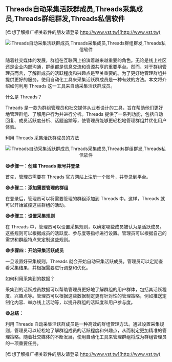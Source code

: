 ## **Threads自动采集活跃群成员,Threads采集成员,Threads群组群发,Threads私信软件**

[😍想了解推广相关软件的朋友请登录 http://www.vst.tw](http://www.vst.tw)

 <center><img src="https://vst.tw/MP4/tuiguang/png/1.png" alt="Threads自动采集活跃群成员,Threads采集成员,Threads群组群发,Threads私信软件"></center>

随着社交媒体的发展，群组在互联网上扮演着越来越重要的角色。无论是线上社区还是企业内部沟通，群组都是信息交流和资源共享的重要平台。然而，对于群组管理员而言，了解群成员的活跃程度和兴趣点是至关重要的。为了更好地管理群组并提供更好的服务，使用自动化工具来采集活跃群成员是一种有效的方法。本文将介绍如何利用 Threads 这一工具来自动采集活跃群成员。

什么是 Threads？

Threads 是一款为群组管理员和社交媒体从业者设计的工具，旨在帮助他们更好地管理群组、了解用户行为并进行分析。Threads 提供了一系列功能，包括自动回复、成员活跃度分析、话题追踪等，使管理员能够更轻松地管理群组并优化用户体验。

利用 Threads 采集活跃群成员的方法

 <center><img src="https://vst.tw/MP4/tuiguang/png/2.png" alt="Threads自动采集活跃群成员,Threads采集成员,Threads群组群发,Threads私信软件"></center>

**😄步骤一：创建 Threads 账号并登录**

首先，管理员需要在 Threads 官方网站上注册一个账号，并登录到平台。

**😄步骤二：添加需要管理的群组**

在登录后，管理员可以将需要管理的群组添加到 Threads 中。这样，Threads 就可以开始监控这些群组的活动。

**😄步骤三：设置采集规则**

在 Threads 中，管理员可以设置采集规则，以确定哪些成员被认为是活跃成员。这些规则可以根据成员的活跃度、参与度等指标进行设置。管理员可以根据自己的需求和群组特点来定制这些规则。

**😄步骤四：开始采集活跃成员**

一旦设置好采集规则，Threads 就会开始自动采集活跃成员。管理员可以定期查看采集结果，并根据需要进行调整和优化。

如何利用采集到的数据？

采集到的活跃成员数据可以帮助管理员更好地了解群组的用户群体，包括其活跃程度、兴趣点等。管理员可以根据这些数据制定更有针对性的管理策略，例如推送定制化内容、举办线上活动等，以提升群组的活跃度和用户参与度。

**😄总结：**

利用 Threads 自动采集活跃群成员是一种高效的群组管理方法。通过设置采集规则，管理员可以轻松地了解群组成员的活跃程度和兴趣点，从而制定更加精准的管理策略。随着社交媒体的不断发展，使用自动化工具来管理群组将成为群组管理员的一项重要任务。

[😍想了解推广相关软件的朋友请登录 http://www.vst.tw](http://www.vst.tw)



